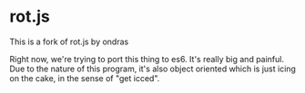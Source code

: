 rot.js
======

This is a fork of rot.js by ondras

Right now, we're trying to port this thing to es6.
It's really big and painful.
Due to the nature of this program, it's also object oriented which is just icing on the cake,
in the sense of "get icced".
